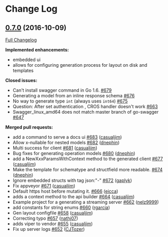 # Change Log

## [0.7.0](https://github.com/saturn4er/go-swagger/tree/0.7.0) (2016-10-09)
[Full Changelog](https://github.com/saturn4er/go-swagger/compare/0.6.0...0.7.0)

**Implemented enhancements:**

- embedded ui
- allows for configuring generation process for layout on disk and templates

**Closed issues:**

- Can't install swagger command in Go 1.6. [\#679](https://github.com/saturn4er/go-swagger/issues/679)
- Generating a model from an inline response schema [\#676](https://github.com/saturn4er/go-swagger/issues/676)
- No way to generate type `int` \(always uses `int64`\) [\#675](https://github.com/saturn4er/go-swagger/issues/675)
- Question: After set authentication , CROS handler doesn't work [\#663](https://github.com/saturn4er/go-swagger/issues/663)
- Swagger\_linux\_amd64 does not match master branch of go-swagger [\#647](https://github.com/saturn4er/go-swagger/issues/647)

**Merged pull requests:**

- add a command to serve a docs ui [\#683](https://github.com/saturn4er/go-swagger/pull/683) ([casualjim](https://github.com/casualjim))
- Allow x-nullable for nested models [\#682](https://github.com/saturn4er/go-swagger/pull/682) ([dnephin](https://github.com/dnephin))
- Multi success for client [\#681](https://github.com/saturn4er/go-swagger/pull/681) ([casualjim](https://github.com/casualjim))
- Bug fixes for generating operation models [\#680](https://github.com/saturn4er/go-swagger/pull/680) ([dnephin](https://github.com/dnephin))
- add a NewXxxParamsWithContext method to the generated client [\#677](https://github.com/saturn4er/go-swagger/pull/677) ([casualjim](https://github.com/casualjim))
- Make the template for schematype and structfield  more readable. [\#674](https://github.com/saturn4er/go-swagger/pull/674) ([dnephin](https://github.com/dnephin))
- Ignore embedded structs with tag json:"-" [\#672](https://github.com/saturn4er/go-swagger/pull/672) ([gaplyk](https://github.com/gaplyk))
- Fix appveyor [\#671](https://github.com/saturn4er/go-swagger/pull/671) ([casualjim](https://github.com/casualjim))
- Default https host before mutating it. [\#666](https://github.com/saturn4er/go-swagger/pull/666) ([eicca](https://github.com/eicca))
- adds a context method to the api builder [\#664](https://github.com/saturn4er/go-swagger/pull/664) ([casualjim](https://github.com/casualjim))
- Example project for a generating a streaming server [\#662](https://github.com/saturn4er/go-swagger/pull/662) ([nelz9999](https://github.com/nelz9999))
- add constants for string enums [\#660](https://github.com/saturn4er/go-swagger/pull/660) ([rgarcia](https://github.com/rgarcia))
- Gen layout configfile [\#658](https://github.com/saturn4er/go-swagger/pull/658) ([casualjim](https://github.com/casualjim))
- Correcting typo [\#657](https://github.com/saturn4er/go-swagger/pull/657) ([nathj07](https://github.com/nathj07))
- adds viper to vendor [\#655](https://github.com/saturn4er/go-swagger/pull/655) ([casualjim](https://github.com/casualjim))
- Fix up server logs [\#652](https://github.com/saturn4er/go-swagger/pull/652) ([CJTozer](https://github.com/CJTozer))

